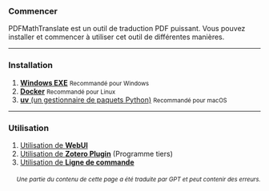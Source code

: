 ### Commencer

PDFMathTranslate est un outil de traduction PDF puissant. Vous pouvez installer et commencer à utiliser cet outil de différentes manières.

---

### Installation

1. [**Windows EXE**](./INSTALLATION_winexe.md) <small>Recommandé pour Windows</small>
2. [**Docker**](./INSTALLATION_docker.md) <small>Recommandé pour Linux</small>
3. [**uv** (un gestionnaire de paquets Python)](./INSTALLATION_uv.md) <small>Recommandé pour macOS</small>

---

### Utilisation

1. [Utilisation de **WebUI**](./USAGE_webui.md)
2. [Utilisation de **Zotero Plugin**](https://github.com/guaguastandup/zotero-pdf2zh) (Programme tiers)
3. [Utilisation de **Ligne de commande**](./USAGE_commandline.md)

<div align="right"> 
<h6><small>Une partie du contenu de cette page a été traduite par GPT et peut contenir des erreurs.</small></h6>